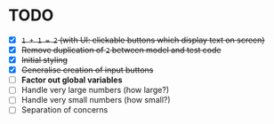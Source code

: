 # TODO
- [x] ~~`1 + 1 = 2` (with UI: clickable buttons which display text on screen)~~
- [x] ~~Remove duplication of `2` between model and test code~~
- [x] ~~Initial styling~~
- [x] ~~Generalise creation of input buttons~~
- [ ] **Factor out global variables**
- [ ] Handle very large numbers (how large?)
- [ ] Handle very small numbers (how small?)
- [ ] Separation of concerns

